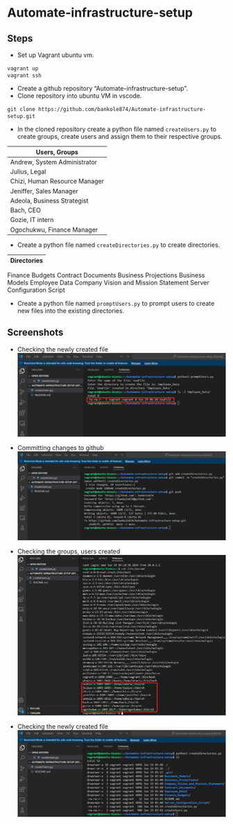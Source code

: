 # Automate-infrastructure-setup

## Steps

- Set up Vagrant ubuntu vm.
```
vagrant up
vagrant ssh
```
- Create a github repository “Automate-infrastructure-setup”.
- Clone repository into ubuntu VM in vscode.
```
git clone https://github.com/bankole874/Automate-infrastructure-setup.git
```
- In the cloned repository create a python file named ```createUsers.py``` to create groups, create users and assign them to their respective groups.

| Users, Groups             |
| ----------------- |
|Andrew, System Administrator|
|Julius, Legal|
|Chizi, Human Resource Manager|
|Jeniffer, Sales Manager|
|Adeola, Business Strategist|
|Bach, CEO|
|Gozie, IT intern|
|Ogochukwu, Finance Manager|

- Create a python file named ```createDirectories.py``` to create directories.

| Directories             |
| ----------------- |
Finance Budgets
Contract Documents
Business Projections
Business Models
Employee Data
Company Vision and Mission Statement
Server Configuration Script

- Create a python file named ```promptUsers.py``` to prompt users to create new files into the existing directories.

## Screenshots

- Checking the newly created file
![1](https://github.com/bankole874/Automate-infrastructure-setup/blob/main/images/Checking%20the%20newly%20created%20file.png)

- Committing changes to github
![2](https://github.com/bankole874/Automate-infrastructure-setup/blob/main/images/Committing%20changes%20to%20github.png)

- Checking the groups, users created
![3](https://github.com/bankole874/Automate-infrastructure-setup/blob/695e7e1031d30fc760a7858ad41c1c4e7703f471/images/Checking%20the%20groups%2C%20users%20created.png)

- Checking the newly created file
![4](https://github.com/bankole874/Automate-infrastructure-setup/blob/main/images/Listing%20the%20directories%20created.png)
